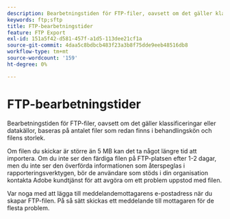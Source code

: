 ```yaml
---
description: Bearbetningstiden för FTP-filer, oavsett om det gäller klassificeringar eller datakällor, baseras på antalet filer som redan finns i behandlingskön och filens storlek.
keywords: ftp;sftp
title: FTP-bearbetningstider
feature: FTP Export
exl-id: 151a5f42-d581-457f-a1d5-113dee21cf1a
source-git-commit: 4daa5c8bdbcb483f23a3b8f75dde9eeb48516db8
workflow-type: tm+mt
source-wordcount: '159'
ht-degree: 0%

---
```


# FTP-bearbetningstider

Bearbetningstiden för FTP-filer, oavsett om det gäller klassificeringar eller datakällor, baseras på antalet filer som redan finns i behandlingskön och filens storlek.

Om filen du skickar är större än 5 MB kan det ta något längre tid att importera. Om du inte ser den färdiga filen på FTP-platsen efter 1-2 dagar, men du inte ser den överförda informationen som återspeglas i rapporteringsverktygen, bör de användare som stöds i din organisation kontakta Adobe kundtjänst för att avgöra om ett problem uppstod med filen.

Var noga med att lägga till meddelandemottagarens e-postadress när du skapar FTP-filen. På så sätt skickas ett meddelande till mottagaren för de flesta problem.
